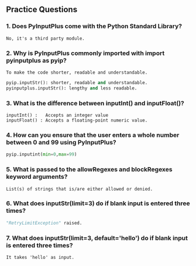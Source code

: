 ## Practice Questions
### 1. Does PyInputPlus come with the Python Standard Library?
```
No, it's a third party module.
```
### 2. Why is PyInputPlus commonly imported with import pyinputplus as pyip?
```
To make the code shorter, readable and understandable.
```
```python
pyip.inputStr(): shorter, readable and understandable.
pyinputplus.inputStr(): lengthy and less readable.  
```
### 3. What is the difference between inputInt() and inputFloat()?
```
inputInt() :   Accepts an integer value
inputFloat() : Accepts a floating-point numeric value.
```
### 4. How can you ensure that the user enters a whole number between 0 and 99 using PyInputPlus?
```python
pyip.inputint(min=0,max=99)
```
### 5. What is passed to the allowRegexes and blockRegexes keyword arguments?
```
List(s) of strings that is/are either allowed or denied.
```
### 6. What does inputStr(limit=3) do if blank input is entered three times?
```python
"RetryLimitException" raised.
```
### 7. What does inputStr(limit=3, default='hello') do if blank input is entered three times?
```
It takes 'hello' as input.
```